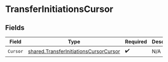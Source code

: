 # TransferInitiationsCursor


## Fields

| Field                                                                                                   | Type                                                                                                    | Required                                                                                                | Description                                                                                             |
| ------------------------------------------------------------------------------------------------------- | ------------------------------------------------------------------------------------------------------- | ------------------------------------------------------------------------------------------------------- | ------------------------------------------------------------------------------------------------------- |
| `Cursor`                                                                                                | [shared.TransferInitiationsCursorCursor](../../../pkg/models/shared/transferinitiationscursorcursor.md) | :heavy_check_mark:                                                                                      | N/A                                                                                                     |